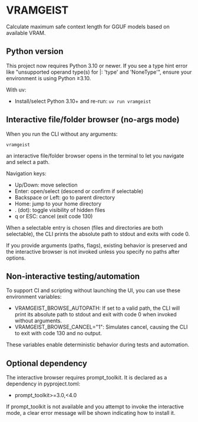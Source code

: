 # VRAMGEIST

Calculate maximum safe context length for GGUF models based on available VRAM.

## Python version

This project now requires Python 3.10 or newer. If you see a type hint error like "unsupported operand type(s) for |: 'type' and 'NoneType'", ensure your environment is using Python ≥3.10.

With uv:
- Install/select Python 3.10+ and re-run: `uv run vramgeist`

## Interactive file/folder browser (no-args mode)

When you run the CLI without any arguments:

    vramgeist

an interactive file/folder browser opens in the terminal to let you navigate and select a path.

Navigation keys:
- Up/Down: move selection
- Enter: open/select (descend or confirm if selectable)
- Backspace or Left: go to parent directory
- Home: jump to your home directory
- . (dot): toggle visibility of hidden files
- q or ESC: cancel (exit code 130)

When a selectable entry is chosen (files and directories are both selectable), the CLI prints the absolute path to stdout and exits with code 0.

If you provide arguments (paths, flags), existing behavior is preserved and the interactive browser is not invoked unless you specify no paths after options.

## Non-interactive testing/automation

To support CI and scripting without launching the UI, you can use these environment variables:

- VRAMGEIST_BROWSE_AUTOPATH: If set to a valid path, the CLI will print its absolute path to stdout and exit with code 0 when invoked without arguments.
- VRAMGEIST_BROWSE_CANCEL="1": Simulates cancel, causing the CLI to exit with code 130 and no output.

These variables enable deterministic behavior during tests and automation.

## Optional dependency

The interactive browser requires prompt_toolkit. It is declared as a dependency in pyproject.toml:

- prompt_toolkit>=3.0,<4.0

If prompt_toolkit is not available and you attempt to invoke the interactive mode, a clear error message will be shown indicating how to install it.